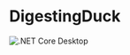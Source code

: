 # DigestingDuck
 
![.NET Core Desktop](https://github.com/JorgeBeserra/DigestingDuck/workflows/.NET%20Core%20Desktop/badge.svg)
